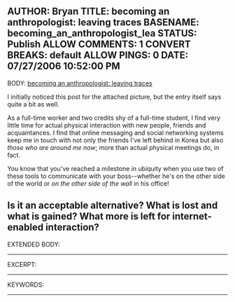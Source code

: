 AUTHOR: Bryan
TITLE: becoming an anthropologist: leaving traces
BASENAME: becoming_an_anthropologist_lea
STATUS: Publish
ALLOW COMMENTS: 1
CONVERT BREAKS: __default__
ALLOW PINGS: 0
DATE: 07/27/2006 10:52:00 PM
-----
BODY:
<a title="becoming an anthropologist: leaving traces" href="http://becomingananthropologist.blogspot.com/2006/06/leaving-traces.html">becoming an anthropologist: leaving traces</a>

I initially noticed this post for the attached picture, but the entry itself says quite a bit as well.

As a full-time worker and two credits shy of a full-time student, I find very little time for actual physical interaction with new people, friends and acquaintances. I find that online messaging and social networking systems keep me in touch with not only the friends I've left behind in Korea but also <em>those who are around me now</em>; more than actual physical meetings do, in fact.

You know that you've reached a milestone in ubiquity when you 
use two of these tools to communicate with your boss--whether he's on the other side of the world or <em>on the other side of the wall</em> in his office!

Is it an acceptable alternative? What is lost and what is gained? What more is left for internet-enabled interaction?
-----
EXTENDED BODY:

-----
EXCERPT:

-----
KEYWORDS:

-----



